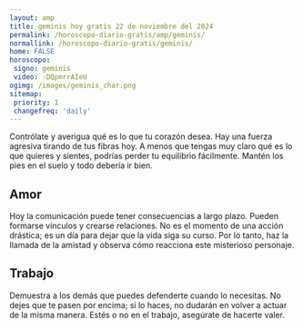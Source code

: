 ```yaml
---
layout: amp
title: geminis hoy gratis 22 de noviembre del 2024 
permalink: /horoscopo-diario-gratis/amp/geminis/
normallink: /horoscopo-diario-gratis/geminis/
home: FALSE
horoscopo:
 signo: geminis
 video: -DQpmrrAIeU
ogimg: /images/geminis_char.png
sitemap:
 priority: 1
 changefreq: 'daily'
---
```



Contrólate y averigua qué es lo que tu corazón desea. Hay una fuerza agresiva tirando de tus fibras hoy. A menos que tengas muy claro qué es lo que quieres y sientes, podrías perder tu equilibrio fácilmente. Mantén los pies en el suelo y todo debería ir bien.

## Amor

Hoy la comunicación puede tener consecuencias a largo plazo. Pueden formarse vínculos y crearse relaciones. No es el momento de una acción drástica; es un día para dejar que la vida siga su curso. Por lo tanto, haz la llamada de la amistad y observa cómo reacciona este misterioso personaje.

## Trabajo

Demuestra a los demás que puedes defenderte cuando lo necesitas. No dejes que te pasen por encima; si lo haces, no dudarán en volver a actuar de la misma manera. Estés o no en el trabajo, asegúrate de hacerte valer.